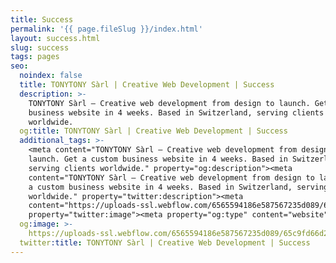 ```yaml
---
title: Success
permalink: '{{ page.fileSlug }}/index.html'
layout: success.html
slug: success
tags: pages
seo:
  noindex: false
  title: TONYTONY Sàrl | Creative Web Development | Success
  description: >-
    TONYTONY Sàrl – Creative web development from design to launch. Get a custom
    business website in 4 weeks. Based in Switzerland, serving clients
    worldwide.
  og:title: TONYTONY Sàrl | Creative Web Development | Success
  additional_tags: >-
    <meta content="TONYTONY Sàrl – Creative web development from design to
    launch. Get a custom business website in 4 weeks. Based in Switzerland,
    serving clients worldwide." property="og:description"><meta
    content="TONYTONY Sàrl – Creative web development from design to launch. Get
    a custom business website in 4 weeks. Based in Switzerland, serving clients
    worldwide." property="twitter:description"><meta
    content="https://uploads-ssl.webflow.com/6565594186e587567235d089/65c9fd66d2e95d7d83b0cbd3_opengraph%20en.jpg"
    property="twitter:image"><meta property="og:type" content="website">
  og:image: >-
    https://uploads-ssl.webflow.com/6565594186e587567235d089/65c9fd66d2e95d7d83b0cbd3_opengraph%20en.jpg
  twitter:title: TONYTONY Sàrl | Creative Web Development | Success
---
```



